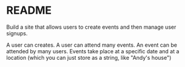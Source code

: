 # README

Build a site that allows users to create events and then manage user signups.

A user can creates. A user can attend many events. An event can be attended by many users. Events take place at a specific date and at a location (which you can just store as a string, like "Andy's house")